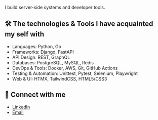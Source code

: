 I build server-side systems and developer tools.

## 🛠️ The technologies & Tools I have acquainted my self with
- Languages: Python, Go
- Frameworks: Django, FastAPI
- API Design: REST, GraphQL
- Databases: PostgreSQL, MySQL, Redis
- DevOps & Tools: Docker, AWS, Git, GitHub Actions
- Testing & Automation: Unittest, Pytest, Selenium, Playwright
- Web & UI: HTMX, TailwindCSS, HTML5/CSS3

## 🤝 Connect with me
- [LinkedIn](https://www.linkedin.com/in/tioluwa)
- [Email](mailto:tioluwa.dev@gmail.com)
